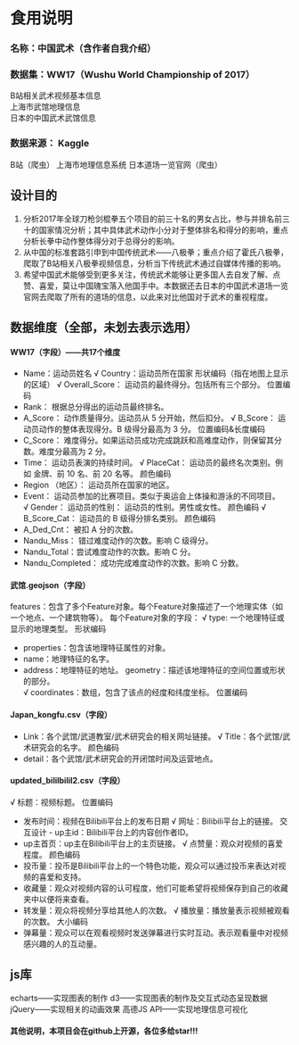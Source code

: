 # 食用说明
### 名称：中国武术（含作者自我介绍）

### 数据集：WW17（Wushu World Championship of 2017）
B站相关武术视频基本信息<br>
上海市武馆地理信息<br>
日本的中国武术武馆信息
### 数据来源： Kaggle 
B站（爬虫）
上海市地理信息系统
日本道场一览官网（爬虫）
## 设计目的
  1.   分析2017年全球刀枪剑棍拳五个项目的前三十名的男女占比，参与并排名前三十的国家情况分析；其中具体武术动作小分对于整体排名和得分的影响，重点分析长拳中动作整体得分对于总得分的影响。
  2.   从中国的标准套路引申到中国传统武术——八极拳；重点介绍了霍氏八极拳，爬取了B站相关八极拳视频信息，分析当下传统武术通过自媒体传播的影响。
  3.   希望中国武术能够受到更多关注，传统武术能够让更多国人去自发了解、点赞、喜爱，莫让中国瑰宝落入他国手中。本数据还去日本的中国武术道场一览官网去爬取了所有的道场的信息，以此来对比他国对于武术的重视程度。

## 数据维度（全部，未划去表示选用）

#### WW17（字段）——共17个维度
- Name：运动员姓名
√ Country：运动员所在国家                                                                                                                形状编码（指在地图上显示的区域）
√ Overall_Score： 运动员的最终得分。包括所有三个部分。                                                                                    位置编码
- Rank： 根据总分得出的运动员最终排名。
- A_Score： 动作质量得分。运动员从 5 分开始，然后扣分。
√ B_Score： 运动员动作的整体表现得分。B 级得分最高为 3 分。                                                                               位置编码&长度编码
- C_Score： 难度得分。如果运动员成功完成跳跃和高难度动作，则保留其分数。难度分最高为 2 分。
- Time： 运动员表演的持续时间。
√ PlaceCat： 运动员的最终名次类别。例如 金牌、前 10 名、前 20 名等。                                                                        颜色编码
- Region （地区）： 运动员所在国家的地区。
- Event： 运动员参加的比赛项目。类似于奥运会上体操和游泳的不同项目。                        
√ Gender： 运动员的性别： 运动员的性别。男性或女性。                                                                                        颜色编码
√ B_Score_Cat： 运动员的 B 级得分排名类别。                                                                                                颜色编码
- A_Ded_Cnt： 被扣 A 分的次数。
- Nandu_Miss： 错过难度动作的次数。影响 C 级得分。
- Nandu_Total：尝试难度动作的次数。影响 C 分。
- Nandu_Completed： 成功完成难度动作的次数。影响 C 分数。

#### 武馆.geojson（字段）
features：包含了多个Feature对象。每个Feature对象描述了一个地理实体（如一个地点、一个建筑物等）。
每个Feature对象的字段：
√ type: 一个地理特征或显示的地理类型。                                                                                                    形状编码
- properties：包含该地理特征属性的对象。
- name：地理特征的名字。
- address：地理特征的地址。
geometry：描述该地理特征的空间位置或形状的部分。         
√ coordinates：数组，包含了该点的经度和纬度坐标。                                                                                         位置编码


#### Japan_kongfu.csv（字段）
- Link：各个武馆/武道教室/武术研究会的相关网址链接。
√ Title：各个武馆/武术研究会的名字。                                                                                                       颜色编码
- detail：各个武馆/武术研究会的开闭馆时间及运营地点。

#### updated_bililbilil2.csv（字段）
√ 标题：视频标题。                                                                                                                        位置编码
- 发布时间：视频在Bilibili平台上的发布日期
√ 网址：Bilibili平台上的链接。                                                                                                            交互设计                                                              - up主id：Bilibili平台上的内容创作者ID。
- up主首页：up主在Bilibili平台上的主页链接。
√ 点赞量：观众对视频的喜爱程度。                                                                                                          颜色编码
- 投币量：投币是Bilibili平台上的一个特色功能，观众可以通过投币来表达对视频的喜爱和支持。
- 收藏量：观众对视频内容的认可程度，他们可能希望将视频保存到自己的收藏夹中以便将来查看。
- 转发量：观众将视频分享给其他人的次数。
√ 播放量：播放量表示视频被观看的次数。                                                                                                     大小编码
- 弹幕量：观众可以在观看视频时发送弹幕进行实时互动。表示观看量中对视频感兴趣的人的互动量。


## js库
echarts——实现图表的制作
d3——实现图表的制作及交互式动态呈现数据
jQuery——实现相关的动画效果
高德JS API——实现地理信息可视化

#### 其他说明，本项目会在github上开源，各位多给star!!!
